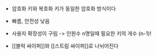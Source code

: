 - 암호화 키와 복호화 키가 동일한 암호화 방식이다

- 빠름, 안전성 낮음
- 사용자 확장성이 구림 
  -> 인원수 n명일때 필요한 키의 개수 (n-1)!
- [[블럭 싸이퍼]]와 [[스트림 싸이퍼]]로 나뉘어진다

